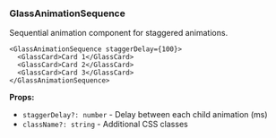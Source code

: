 ### GlassAnimationSequence

Sequential animation component for staggered animations.

```tsx
<GlassAnimationSequence staggerDelay={100}>
  <GlassCard>Card 1</GlassCard>
  <GlassCard>Card 2</GlassCard>
  <GlassCard>Card 3</GlassCard>
</GlassAnimationSequence>
```

**Props:**
- `staggerDelay?: number` - Delay between each child animation (ms)
- `className?: string` - Additional CSS classes
